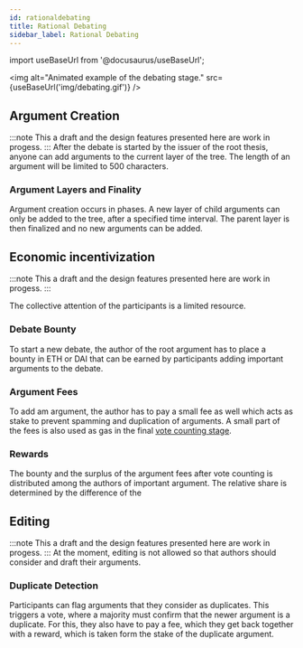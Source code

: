 ```yaml
---
id: rationaldebating
title: Rational Debating
sidebar_label: Rational Debating
---
```

import useBaseUrl from '@docusaurus/useBaseUrl';

<link rel="stylesheet" href={useBaseUrl("katex/katex.min.css")} />

<img alt="Animated example of the debating stage." src={useBaseUrl('img/debating.gif')} />

## Argument Creation
:::note
This a draft and the design features presented here are work in progess.
:::
After the debate is started by the issuer of the root thesis,
anyone can add arguments to the current layer of the tree.
The length of an argument will be limited to 500 characters.

### Argument Layers and Finality
Argument creation occurs in phases.
A new layer of child arguments can only be added to the tree, after a specified time interval.
The parent layer is then finalized and no new arguments can be added.

## Economic incentivization
:::note
This a draft and the design features presented here are work in progess.
:::

The collective attention of the participants is a limited resource. 

### Debate Bounty
To start a new debate, the author of the root argument has to place a bounty in ETH or DAI
that can be earned by participants adding important arguments to the debate.

### Argument Fees
To add am argument, the author has to pay a small fee as well which acts as stake
to prevent spamming and duplication of arguments. 
A small part of the fees is also used as gas in the final [vote counting stage](votecounting.md). 


### Rewards
The bounty and the surplus of the argument fees after vote counting is distributed among the authors of important argument. 
The relative share is determined by the difference of the

## Editing
:::note
This a draft and the design features presented here are work in progess.
:::
At the moment, editing is not allowed so that authors should consider and draft their arguments.

### Duplicate Detection
Participants can flag arguments that they consider as duplicates. 
This triggers a vote, where a majority must confirm that the newer argument is a duplicate.
For this, they also have to pay a fee, which they get back together with a reward,
which is taken form the stake of the duplicate argument.

